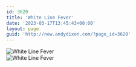 ```yaml
---
id: 3620
title: 'White Line Fever'
date: '2023-03-17T13:45:43+00:00'
layout: page
guid: 'http://new.andydixon.com/?page_id=3620'
---
```


![White Line Fever](https://i0.wp.com/assets.g8x2.ldn.idrivee2-23.com/posters/White%20Line%20Fever%2001.jpg?w=1200&ssl=1 "White Line Fever")  
![White Line Fever](https://i0.wp.com/assets.g8x2.ldn.idrivee2-23.com/posters/White%20Line%20Fever%2002.jpg?w=1200&ssl=1 "White Line Fever")